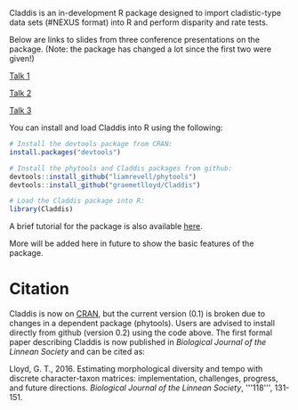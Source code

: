 Claddis is an in-development R package designed to import cladistic-type data sets (#NEXUS format) into R and perform disparity and rate tests.

Below are links to slides from three conference presentations on the package. (Note: the package has changed a lot since the first two were given!)

[Talk 1](http://www.slideshare.net/graemelloyd/a-new-r-package-for-automating-cladistic-ordination-and-the-effects-of-phylogenetic-signal-on-disparity-measures)

[Talk 2](http://www.slideshare.net/graemelloyd/claddis-a-new-r-package-for-automating-disparity-analyses-based-on-cladistic-datasets)

[Talk 3](http://www.slideshare.net/graemelloyd/new-methodologies-for-the-use-of-cladistictype-matrices-to-measure-morphological-disparity-and-evolutionary-rate)

You can install and load Claddis into R using the following:

```r
# Install the devtools package from CRAN:
install.packages("devtools")

# Install the phytools and Claddis packages from github:
devtools::install_github("liamrevell/phytools")
devtools::install_github("graemetlloyd/Claddis")

# Load the Claddis package into R:
library(Claddis)
```

A brief tutorial for the package is also available [here](http://www.graemetlloyd.com/teaching/RE2014/disparity_and_rates.r).

More will be added here in future to show the basic features of the package.


Citation
========

Claddis is now on [CRAN](https://cran.r-project.org/package=Claddis), but the current version (0.1) is broken due to changes in a dependent package (phytools). Users are advised to install directly from github (version 0.2) using the code above. The first formal paper describing Claddis is now published in *Biological Journal of the Linnean Society* and can be cited as:

Lloyd, G. T., 2016. Estimating morphological diversity and tempo with discrete character-taxon matrices: implementation, challenges, progress, and future directions. *Biological Journal of the Linnean Society*, '''118''', 131-151.
